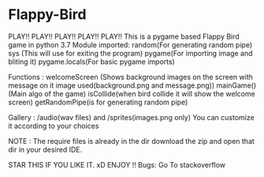# Flappy-Bird 
PLAY!! PLAY!! PLAY!! PLAY!! PLAY!! 
This is a pygame based Flappy Bird game in python 3.7
Module imported:
  random(For generating random pipe)
  sys (This will use for exiting the program)
  pygame(For importing image and bliting it)
  pygame.locals(For basic pygame imports)
  
Functions :
  welcomeScreen (Shows background images on the screen with message on it 
                 image used(background.png and message.png))
  mainGame()(Main algo of the game)
  isCollide(when bird collide it will show the welcome screen)
  getRandomPipe(is for generating random pipe)
  
Gallery : 
  /audio(wav files) and /sprites(images.png only)
  You can customize it according to your choices 


NOTE : The require files is already in the dir download the zip and open that dir in your desired IDE. 

STAR THIS IF YOU LIKE IT. xD 
ENJOY !! 
Bugs: Go To stackoverflow

